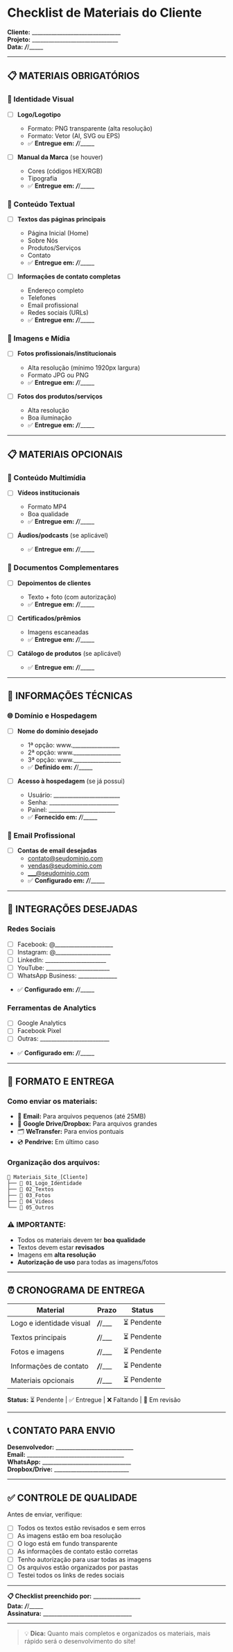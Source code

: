 # Checklist de Materiais do Cliente

**Cliente:** ________________________________  
**Projeto:** _______________________________  
**Data:** ___/___/_____

---

## 📋 **MATERIAIS OBRIGATÓRIOS**

### **🎨 Identidade Visual**
- [ ] **Logo/Logotipo**
  - Formato: PNG transparente (alta resolução)
  - Formato: Vetor (AI, SVG ou EPS)
  - ✅ **Entregue em:** ___/___/_____

- [ ] **Manual da Marca** (se houver)
  - Cores (códigos HEX/RGB)
  - Tipografia
  - ✅ **Entregue em:** ___/___/_____

### **📝 Conteúdo Textual**
- [ ] **Textos das páginas principais**
  - Página Inicial (Home)
  - Sobre Nós
  - Produtos/Serviços
  - Contato
  - ✅ **Entregue em:** ___/___/_____

- [ ] **Informações de contato completas**
  - Endereço completo
  - Telefones
  - Email profissional
  - Redes sociais (URLs)
  - ✅ **Entregue em:** ___/___/_____

### **📸 Imagens e Mídia**
- [ ] **Fotos profissionais/institucionais**
  - Alta resolução (mínimo 1920px largura)
  - Formato JPG ou PNG
  - ✅ **Entregue em:** ___/___/_____

- [ ] **Fotos dos produtos/serviços**
  - Alta resolução
  - Boa iluminação
  - ✅ **Entregue em:** ___/___/_____

---

## 📋 **MATERIAIS OPCIONAIS**

### **🎥 Conteúdo Multimídia**
- [ ] **Vídeos institucionais**
  - Formato MP4
  - Boa qualidade
  - ✅ **Entregue em:** ___/___/_____

- [ ] **Áudios/podcasts** (se aplicável)
  - ✅ **Entregue em:** ___/___/_____

### **📄 Documentos Complementares**
- [ ] **Depoimentos de clientes**
  - Texto + foto (com autorização)
  - ✅ **Entregue em:** ___/___/_____

- [ ] **Certificados/prêmios**
  - Imagens escaneadas
  - ✅ **Entregue em:** ___/___/_____

- [ ] **Catálogo de produtos** (se aplicável)
  - ✅ **Entregue em:** ___/___/_____

---

## 🔧 **INFORMAÇÕES TÉCNICAS**

### **🌐 Domínio e Hospedagem**
- [ ] **Nome do domínio desejado**
  - 1ª opção: www._________________
  - 2ª opção: www._________________
  - 3ª opção: www._________________
  - ✅ **Definido em:** ___/___/_____

- [ ] **Acesso à hospedagem** (se já possui)
  - Usuário: ________________________
  - Senha: _________________________
  - Painel: ________________________
  - ✅ **Fornecido em:** ___/___/_____

### **📧 Email Profissional**
- [ ] **Contas de email desejadas**
  - contato@seudominio.com
  - vendas@seudominio.com
  - ___@seudominio.com
  - ✅ **Configurado em:** ___/___/_____

---

## 📱 **INTEGRAÇÕES DESEJADAS**

### **Redes Sociais**
- [ ] Facebook: @_____________________
- [ ] Instagram: @____________________
- [ ] LinkedIn: ______________________
- [ ] YouTube: _______________________
- [ ] WhatsApp Business: ______________
- ✅ **Configurado em:** ___/___/_____

### **Ferramentas de Analytics**
- [ ] Google Analytics
- [ ] Facebook Pixel
- [ ] Outras: _________________________
- ✅ **Configurado em:** ___/___/_____

---

## 📂 **FORMATO E ENTREGA**

### **Como enviar os materiais:**
- 📧 **Email:** Para arquivos pequenos (até 25MB)
- 💾 **Google Drive/Dropbox:** Para arquivos grandes
- 🗂️ **WeTransfer:** Para envios pontuais
- 💿 **Pendrive:** Em último caso

### **Organização dos arquivos:**
```
📁 Materiais_Site_[Cliente]
├── 📁 01_Logo_Identidade
├── 📁 02_Textos
├── 📁 03_Fotos
├── 📁 04_Videos
└── 📁 05_Outros
```

### **⚠️ IMPORTANTE:**
- Todos os materiais devem ter **boa qualidade**
- Textos devem estar **revisados**
- Imagens em **alta resolução**
- **Autorização de uso** para todas as imagens/fotos

---

## ⏰ **CRONOGRAMA DE ENTREGA**

| **Material** | **Prazo** | **Status** |
|--------------|-----------|------------|
| Logo e identidade visual | ___/___/___ | ⏳ Pendente |
| Textos principais | ___/___/___ | ⏳ Pendente |
| Fotos e imagens | ___/___/___ | ⏳ Pendente |
| Informações de contato | ___/___/___ | ⏳ Pendente |
| Materiais opcionais | ___/___/___ | ⏳ Pendente |

**Status:** ⏳ Pendente | ✅ Entregue | ❌ Faltando | 🔄 Em revisão

---

## 📞 **CONTATO PARA ENVIO**

**Desenvolvedor:** ____________________________  
**Email:** ___________________________________  
**WhatsApp:** ________________________________  
**Dropbox/Drive:** ___________________________  

---

## ✅ **CONTROLE DE QUALIDADE**

Antes de enviar, verifique:

- [ ] Todos os textos estão revisados e sem erros
- [ ] As imagens estão em boa resolução
- [ ] O logo está em fundo transparente
- [ ] As informações de contato estão corretas
- [ ] Tenho autorização para usar todas as imagens
- [ ] Os arquivos estão organizados por pastas
- [ ] Testei todos os links de redes sociais

---

**📋 Checklist preenchido por:** _________________  
**Data:** ___/___/_____  
**Assinatura:** ________________________________  

---

> 💡 **Dica:** Quanto mais completos e organizados os materiais, mais rápido será o desenvolvimento do site!
